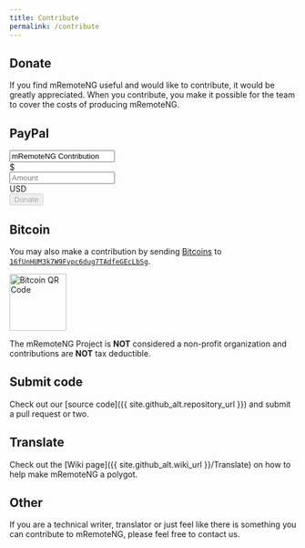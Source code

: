 ```yaml
---
title: Contribute
permalink: /contribute
---
```

<style>
	#submitBtn {
		transition: opacity 0.35s ease;
	}
</style>
<script>
	$(document).ready(function() {
		var cleave = new Cleave('#amount', {
			numeral: true
		});
		$('#amount').keyup(function(evt) {
			$('#submitBtn').prop('disabled', ($(this).val() ? false : true));
		});
	});
</script>
## Donate
If you find mRemoteNG useful and would like to contribute, it would be greatly appreciated.  When you contribute, you make it possible for the team to cover the costs of producing mRemoteNG.
<div class='card-deck text-center'>
	<div class='card'>
		<div class='card-body'>
			<h2 class='card-title'>PayPal</h2>
			<form action='https://www.paypal.com/cgi-bin/webscr' method='post'>
				<input type='hidden' name='cmd' value='_xclick'>
				<input type='hidden' name='charset' value='utf-8'>
				<input type='hidden' name='business' value='QANUEL2A38KFQ'>
				<input type='hidden' name='return' value='{{ site.url }}{{ site.baseurl }}'>
				<input type='hidden' name='cancel_return' value='{{ site.url }}{{ site.baseurl }}'>
				<input type='hidden' name='currency_code' value='USD'>
				<input type='hidden' name='image_url' value='{{ site.url }}{{ site.baseurl }}/favicon/256.png'>
				<input type='hidden' name='no_shipping' value='1'>
				<div class='form-group'>
					<input type='text' class='form-control' name='item_name' value='mRemoteNG Contribution' readonly>
				</div>
				<div class='form-group'>
					<div class='input-group'>
						<div class='input-group-prepend'>
							<span class='input-group-text'>$</span>
						</div>
						<input type='text' class='form-control' id='amount' name='amount' placeholder='Amount' autocomplete='off'>
						<div class='input-group-append'>
							<span class='input-group-text'>USD</span>
						</div>
					</div>
				</div>
				<button type='submit' class='btn btn-block btn-primary' id='submitBtn' disabled>Donate</button>
			</form>
		</div>
	</div>
	<div class='card'>
		<div class='card-body'>
			<h2 class='card-title'>Bitcoin</h2>
			<p class='card-text'>You may also make a contribution by sending <a href='https://www.bitcoin.org/'>Bitcoins</a> to <a href='bitcoin:16fUnHUM3k7W9Fvpc6dug7TAdfeGEcLbSg'><code style='word-break: break-word;'>16fUnHUM3k7W9Fvpc6dug7TAdfeGEcLbSg</code></a>.</p>
			<p class='card-text'><img class='img-responsive' alt='Bitcoin QR Code' src='{{ site.baseurl }}/16fUnHUM3k7W9Fvpc6dug7TAdfeGEcLbSg.png' srcset='{{ site.baseurl }}/16fUnHUM3k7W9Fvpc6dug7TAdfeGEcLbSg.svg' height='100px'>
			</p>
		</div>
	</div>
</div>

The mRemoteNG Project is **NOT** considered a non-profit organization and contributions are **NOT** tax deductible.

## Submit code
Check out our [source code]({{ site.github_alt.repository_url }}) and submit a pull request or two.

## Translate
Check out the [Wiki page]({{ site.github_alt.wiki_url }}/Translate) on how to help make mRemoteNG a polygot.

## Other
If you are a technical writer, translator or just feel like there is something you can contribute to mRemoteNG, please feel free to contact us.
